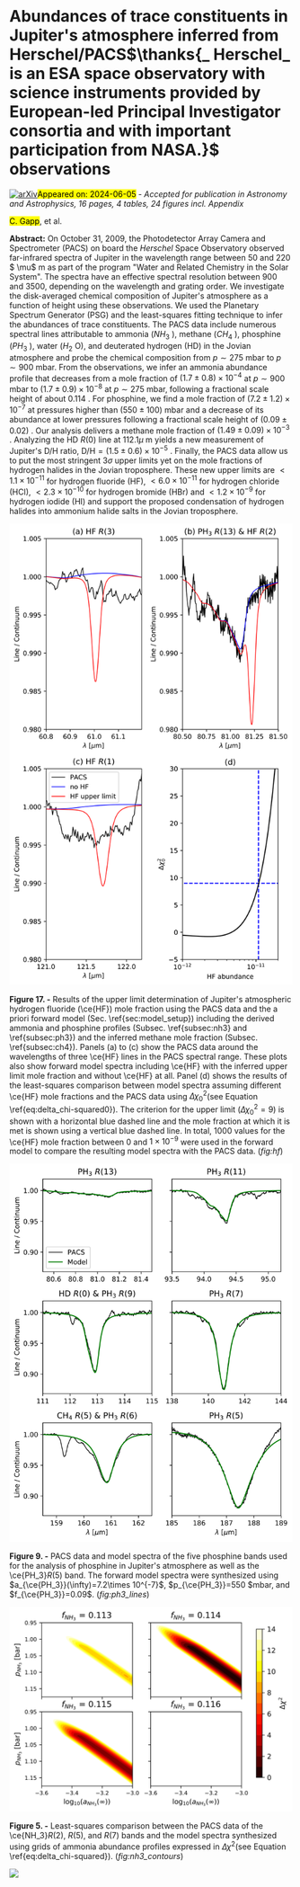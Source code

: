 <div class="macros" style="visibility:hidden;">
$\newcommand{\ensuremath}{}$
$\newcommand{\xspace}{}$
$\newcommand{\object}[1]{\texttt{#1}}$
$\newcommand{\farcs}{{.}''}$
$\newcommand{\farcm}{{.}'}$
$\newcommand{\arcsec}{''}$
$\newcommand{\arcmin}{'}$
$\newcommand{\ion}[2]{#1#2}$
$\newcommand{\textsc}[1]{\textrm{#1}}$
$\newcommand{\hl}[1]{\textrm{#1}}$
$\newcommand{\footnote}[1]{}$</div>



<div id="title">

# Abundances of trace constituents in Jupiter's atmosphere inferred from Herschel/PACS$\thanks{_ Herschel_ is an ESA space observatory with science instruments provided by European-led Principal Investigator consortia and with important participation from NASA.}$ observations

</div>
<div id="comments">

[![arXiv](https://img.shields.io/badge/arXiv-2406.02179-b31b1b.svg)](https://arxiv.org/abs/2406.02179)<mark>Appeared on: 2024-06-05</mark> -  _Accepted for publication in Astronomy and Astrophysics, 16 pages, 4 tables, 24 figures incl. Appendix_

</div>
<div id="authors">

<mark>C. Gapp</mark>, et al.

</div>
<div id="abstract">

**Abstract:** On October 31, 2009, the Photodetector Array Camera and Spectrometer (PACS) on board the _Herschel_ Space Observatory observed far-infrared spectra of Jupiter in the wavelength range between 50 and 220 $ \mu$ m as part of the program "Water and Related Chemistry in the Solar System". The spectra have an effective spectral resolution between 900 and 3500, depending on the wavelength and grating order. We investigate the disk-averaged chemical composition of Jupiter's atmosphere as a function of height using these observations. We used the Planetary Spectrum Generator (PSG) and the least-squares fitting technique to infer the abundances of trace constituents. The PACS data include numerous spectral lines attributable to ammonia ($NH_3$ ), methane ($CH_4$ ), phosphine ($PH_3$ ), water ($H_2$ O), and deuterated hydrogen (HD) in the Jovian atmosphere and probe the chemical composition from $p\sim 275$ mbar to $p\sim 900$ mbar. From the observations, we infer an ammonia abundance profile that decreases from a mole fraction of $(1.7\pm 0.8)\times 10^{-4}$ at $p\sim 900$ mbar to $(1.7\pm 0.9)\times 10^{-8}$ at $p\sim 275$ mbar, following a fractional scale height of about $0.114$ . For phosphine, we find a mole fraction of $(7.2\pm 1.2)\times 10^{-7}$ at pressures higher than $(550\pm 100)$ mbar and a decrease of its abundance at lower pressures following a fractional scale height of $(0.09\pm 0.02)$ . Our analysis delivers a methane mole fraction of $(1.49\pm 0.09)\times 10^{-3}$ . Analyzing the HD $R(0)$ line at $112.1 \mu$ m yields a new measurement of Jupiter's D/H ratio, $\text{D/H}=(1.5\pm 0.6)\times 10^{-5}$ . Finally, the PACS data allow us to put the most stringent $3\sigma$ upper limits yet on the mole fractions of hydrogen halides in the Jovian troposphere. These new upper limits are $<1.1\times 10^{-11}$ for hydrogen fluoride (HF), $<6.0\times 10^{-11}$ for hydrogen chloride (HCl), $<2.3\times 10^{-10}$ for hydrogen bromide (HBr) and $<1.2\times 10^{-9}$ for hydrogen iodide (HI) and support the proposed condensation of hydrogen halides into ammonium halide salts in the Jovian troposphere.

</div>

<div id="div_fig1">

<img src="tmp_2406.02179/./figures/hf_results.png" alt="Fig17" width="100%"/>

**Figure 17. -** Results of the upper limit determination of Jupiter's atmospheric hydrogen fluoride (\ce{HF}) mole fraction using the PACS data and the a priori forward model (Sec. \ref{sec:model_setup}) including the derived ammonia and phosphine profiles (Subsec. \ref{subsec:nh3} and \ref{subsec:ph3}) and the inferred methane mole fraction (Subsec. \ref{subsec:ch4}). Panels (a) to (c) show the PACS data around the wavelengths of three \ce{HF} lines in the PACS spectral range. These plots also show forward model spectra including \ce{HF} with the inferred upper limit mole fraction and without \ce{HF} at all. Panel (d) shows the results of the least-squares comparison between model spectra assuming different \ce{HF} mole fractions and the PACS data using $\Delta\chi_0^2$(see Equation \ref{eq:delta_chi-squared0}). The criterion for the upper limit ($\Delta\chi_0^2=9$) is shown with a horizontal blue dashed line and the mole fraction at which it is met is shown using a vertical blue dashed line. In total, 1000 values for the \ce{HF} mole fraction between 0 and $1\times 10^{-9}$ were used in the forward model to compare the resulting model spectra with the PACS data. (*fig:hf*)

</div>
<div id="div_fig2">

<img src="tmp_2406.02179/./figures/ph3_lines.png" alt="Fig9" width="100%"/>

**Figure 9. -** PACS data and model spectra of the five phosphine bands used for the analysis of phosphine in Jupiter's atmosphere as well as the \ce{PH_3}$R(5)$ band. The forward model spectra were synthesized using $a_{\ce{PH_3}}(\infty)=7.2\times 10^{-7}$, $p_{\ce{PH_3}}=550 $mbar, and $f_{\ce{PH_3}}=0.09$. (*fig:ph3_lines*)

</div>
<div id="div_fig3">

<img src="tmp_2406.02179/./figures/nh3_contours.png" alt="Fig5" width="100%"/>

**Figure 5. -** Least-squares comparison between the PACS data of the \ce{NH_3}$R(2)$, $R(5)$, and $R(7)$ bands and the model spectra synthesized using grids of ammonia abundance profiles expressed in $\Delta\chi^2$(see Equation \ref{eq:delta_chi-squared}). (*fig:nh3_contours*)

</div><div id="qrcode"><img src=https://api.qrserver.com/v1/create-qr-code/?size=100x100&data="https://arxiv.org/abs/2406.02179"></div>